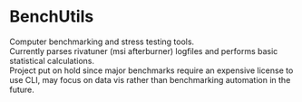 # BenchUtils
Computer benchmarking and stress testing tools.    
Currently parses rivatuner (msi afterburner) logfiles and performs basic statistical calculations.   
Project put on hold since major benchmarks require an expensive license to use CLI, may focus on data vis rather than benchmarking automation in the future.
